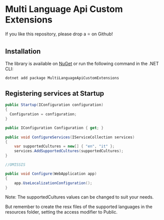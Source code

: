 # Multi Language Api Custom Extensions

If you like this repository, please drop a :star: on Github!


## Installation

The library is available on [NuGet](https://www.nuget.org/packages/MultiLanguageApiCustomExtensions) or run the following command in the .NET CLI:

```bash
dotnet add package MultiLanguageApiCustomExtensions
```


## Registering services at Startup

```csharp
public Startup(IConfiguration configuration)
{
  Configuration = configuration;
}

public IConfiguration Configuration { get; }
	
public void ConfigureServices(IServiceCollection services)
{
    var supportedCultures = new[] { "en", "it" };
    services.AddSupportedCultures(supportedCultures);
}

//OMISSIS

public void Configure(WebApplication app)
{
    app.UseLocalizationConfiguration();
}
```

Note: The supportedCultures values can be changed to suit your needs.

But remember to create the resx files of the supported languages in the resources folder, setting the access modifier to Public.

